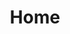 ---
title: "Home"
layout: "home"
permalink: "/"

hero:
  image: /assets/img/BGs/web/hero-bg-books-1.jpg
  headline: "The Easiest Book Club Ever"
  subhead: >
    No meetings. No dues. Just One book at a time. <span class="is-visible-md"><br></span>
    A little bit each week, with recaps and insights in your inbox.
---